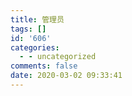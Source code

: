```yaml
---
title: 管理员
tags: []
id: '606'
categories:
  - - uncategorized
comments: false
date: 2020-03-02 09:33:41
---
```

